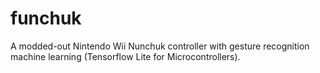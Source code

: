 # funchuk
A modded-out Nintendo Wii Nunchuk controller with gesture recognition machine learning (Tensorflow Lite for Microcontrollers).
